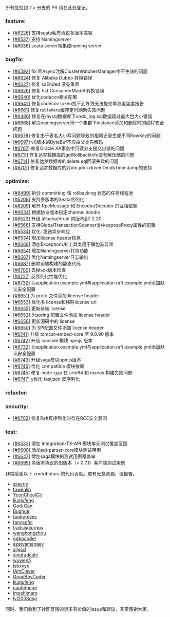 所有提交到 2.x 分支的 PR 请在此处登记。

<!-- 请根据PR的类型添加 `变更记录` 到以下对应位置(feature/bugfix/optimize/test) 下 -->

### feature:
- [[#6226](https://github.com/apache/incubator-seata/pull/6226)] 支持seata私有协议多版本兼容
- [[#6537](https://github.com/apache/incubator-seata/pull/6537)] 支持 Namingserver
- [[#6538](https://github.com/apache/incubator-seata/pull/6538)] seata server端集成naming server

### bugfix:
- [[#6592](https://github.com/apache/incubator-seata/pull/6592)] fix @Async注解ClusterWatcherManager中不生效的问题
- [[#6624](https://github.com/apache/incubator-seata/pull/6624)] 修复 Alibaba Dubbo 转换错误
- [[#6627](https://github.com/apache/incubator-seata/pull/6627)] 修复 xaEnded 没有重置
- [[#6626](https://github.com/apache/incubator-seata/pull/6626)] 修复 hsf ConsumerModel 转换错误
- [[#6640](https://github.com/apache/incubator-seata/pull/6640)] 优化codecov相关配置
- [[#6642](https://github.com/apache/incubator-seata/pull/6642)] 修复codecov token找不到导致无法提交单测覆盖度报告
- [[#6661](https://github.com/apache/incubator-seata/pull/6661)] 修复`tableMeta`缓存定时刷新失效问题
- [[#6486](https://github.com/apache/incubator-seata/pull/6486)] 修复在mysql数据库下undo_log sql数据超过最大包大小错误
- [[#6668](https://github.com/apache/incubator-seata/pull/6668)] 解决namingserver同一个集群下instance添加和删除时的线程安全问题
- [[#6678](https://github.com/apache/incubator-seata/pull/6678)] 修复由于表名大小写问题导致的相同记录生成不同RowKey的问题
- [[#6697](https://github.com/apache/incubator-seata/pull/6697)] v0版本的ByteBuf不应由父类先解码
- [[#6707](https://github.com/apache/incubator-seata/pull/6707)] 修复Oracle XA事务中只读分支提交出错的问题
- [[#6711](https://github.com/apache/incubator-seata/pull/6711)] 修复达梦数据库的getRollbackInfo没有解压缩的问题
- [[#6714](https://github.com/apache/incubator-seata/pull/6714)] 修复达梦数据库的delete sql回滚失败的问题
- [[#6701](https://github.com/apache/incubator-seata/pull/6728)] 修复达梦数据库的对dm.jdbc.driver.DmdbTimestamp的支持

### optimize:
- [[#6499](https://github.com/apache/incubator-seata/pull/6499)] 拆分 committing 和 rollbacking 状态的任务线程池
- [[#6208](https://github.com/apache/incubator-seata/pull/6208)] 支持多版本的Seata序列化
- [[#6209](https://github.com/apache/incubator-seata/pull/6209)] 解开 RpcMessage 和 Encoder/Decoder 的互相依赖
- [[#6634](https://github.com/apache/incubator-seata/pull/6634)] 根据协议版本指定channel handle
- [[#6523](https://github.com/apache/incubator-seata/pull/6523)] 升级 alibaba/druid 的版本到1.2.20
- [[#6566](https://github.com/apache/incubator-seata/pull/6566)] 支持GlobalTransactionScanner类中exposeProxy属性的配置
- [[#6534](https://github.com/apache/incubator-seata/pull/6534)] 优化: 发送异步响应
- [[#6534](https://github.com/apache/incubator-seata/pull/6648)] 增加license header信息
- [[#6666](https://github.com/apache/incubator-seata/pull/6666)] 添加ExceptionUtil工具类用于解包装异常
- [[#6654](https://github.com/apache/incubator-seata/pull/6654)] 增加Namingserver打包功能
- [[#6667](https://github.com/apache/incubator-seata/pull/6667)] 优化Namingserver日志输出
- [[#6687](https://github.com/apache/incubator-seata/pull/6687)] 删除前端构建的静态代码
- [[#6700](https://github.com/apache/incubator-seata/pull/6700)] 去掉sdk版本检查
- [[#6727](https://github.com/apache/incubator-seata/pull/6727)] 反序列化性能优化
- [[#6732](https://github.com/apache/incubator-seata/pull/6732)] 为application.example.yml与application.raft.example.yml添加默认安全配置 
- [[#6651](https://github.com/apache/incubator-seata/pull/6651)] 为 proto 文件添加 license header
- [[#6653](https://github.com/apache/incubator-seata/pull/6653)] 优化多 license和移除license url
- [[#6655](https://github.com/apache/incubator-seata/pull/6655)] 更新前端 license
- [[#6652](https://github.com/apache/incubator-seata/pull/6652)] 为spring 配置文件添加 license header
- [[#6656](https://github.com/apache/incubator-seata/pull/6656)] 更新源码中的 license
- [[#6650](https://github.com/apache/incubator-seata/pull/6650)] 为 SPI配置文件添加 license header
- [[#6741](https://github.com/apache/incubator-seata/pull/6741)] 升级 tomcat-embed-core 至 9.0.90 版本
- [[#6742](https://github.com/apache/incubator-seata/pull/6742)] 升级 console 模块 npmjs 版本
- [[#6732](https://github.com/apache/incubator-seata/pull/6732)] 为application.example.yml与application.raft.example.yml添加默认安全配置
- [[#6743](https://github.com/apache/incubator-seata/pull/6743)] 升级saga模块npmjs版本
- [[#6746](https://github.com/apache/incubator-seata/pull/6746)] 优化 compatible 模块依赖
- [[#6745](https://github.com/apache/incubator-seata/pull/6745)] 修复 node-gyp 在 arm64 和 macos 构建失败问题
- [[#6747](https://github.com/apache/incubator-seata/pull/6747)] y优化 fastjson 反序列化



### refactor:


### security:
- [[#6702](https://github.com/apache/incubator-seata/pull/6702)]  修复Raft反序列化时存在RCE安全漏洞

### test:
- [[#6533](https://github.com/apache/incubator-seata/pull/6533)] 增加 Integration-TX-API 模块单元测试覆盖范围
- [[#6608](https://github.com/apache/incubator-seata/pull/6608)] 添加sql-parser-core模块测试用例
- [[#6647](https://github.com/apache/incubator-seata/pull/6647)] 增加saga模块的测试用例覆盖率
- [[#6695](https://github.com/apache/incubator-seata/pull/6695)] 多版本协议的旧版本（< 0.7.1）客户端测试用例




非常感谢以下 contributors 的代码贡献。若有无意遗漏，请报告。

<!-- 请确保您的 GitHub ID 在以下列表中 -->
- [slievrly](https://github.com/slievrly)
- [tuwenlin](https://github.com/tuwenlin)
- [YeonCheolGit](https://github.com/YeonCheolGit)
- [liuqiufeng](https://github.com/liuqiufeng)
- [God-Gan](https://github.com/God-Gan)
- [Bughue](https://github.com/Bughue)
- [funky-eyes](https://github.com/funky-eyes)
- [tanyaofei](https://github.com/tanyaofei)
- [traitsisgiorgos](https://github.com/traitsisgiorgos)
- [wanghongzhou](https://github.com/wanghongzhou)
- [ggbocoder](https://github.com/ggbocoder)
- [azatyamanaev](https://github.com/azatyamanaev)
- [xjlgod](https://github.com/xjlgod)
- [xingfudeshi](https://github.com/xingfudeshi)
- [wuwen5](https://github.com/wuwen5)
- [jsbxyyx](https://github.com/jsbxyyx)
- [iAmClever](https://github.com/iAmClever)
- [GoodBoyCoder](https://github.com/GoodBoyCoder)
- [liuqiufeng](https://github.com/liuqiufeng)
- [caohdgege](https://github.com/caohdgege)
- [imashimaro](https://github.com/hmj776521114)
- [lyl2008dsg](https://github.com/lyl2008dsg)



同时，我们收到了社区反馈的很多有价值的issue和建议，非常感谢大家。

